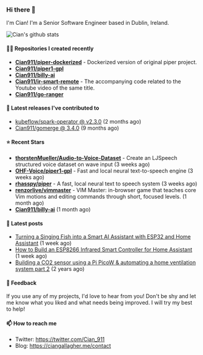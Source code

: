 ### Hi there 👋

I'm Cian! I'm a Senior Software Engineer based in Dublin, Ireland.

![Cian's github stats](https://github-readme-stats.vercel.app/api?username=CIan911&theme=dracula&show_icons=true)

#### 👨‍💻 Repositories I created recently
- **[Cian911/piper-dockerized](https://github.com/Cian911/piper-dockerized)** - Dockerized version of original piper project.
- **[Cian911/piper1-gpl](https://github.com/Cian911/piper1-gpl)**
- **[Cian911/billy-ai](https://github.com/Cian911/billy-ai)**
- **[Cian911/ir-smart-remote](https://github.com/Cian911/ir-smart-remote)** - The accompanying code related to the Youtube video of the same title.
- **[Cian911/go-ranger](https://github.com/Cian911/go-ranger)**

#### 🚀 Latest releases I've contributed to


- [kubeflow/spark-operator @ v2.3.0](https://github.com/kubeflow/spark-operator/releases/tag/v2.3.0) (2 months ago)
- [Cian911/gomerge @ 3.4.0](https://github.com/Cian911/gomerge/releases/tag/3.4.0) (9 months ago)

#### ⭐ Recent Stars


- **[thorstenMueller/Audio-to-Voice-Dataset](https://github.com/thorstenMueller/Audio-to-Voice-Dataset)** - Create an LJSpeech structured voice dataset on wave input (3 weeks ago)
- **[OHF-Voice/piper1-gpl](https://github.com/OHF-Voice/piper1-gpl)** - Fast and local neural text-to-speech engine (3 weeks ago)
- **[rhasspy/piper](https://github.com/rhasspy/piper)** - A fast, local neural text to speech system (3 weeks ago)
- **[renzorlive/vimmaster](https://github.com/renzorlive/vimmaster)** - VIM Master: in-browser game that teaches core Vim motions and editing commands through short, focused levels.  (1 month ago)
- **[Cian911/billy-ai](https://github.com/Cian911/billy-ai)** (1 month ago)

#### 📄 Latest posts
- [Turning a Singing Fish into a Smart AI Assistant with ESP32 and Home Assistant](https://ciangallagher.me/2025/10/04/Turning-A-Singing-Fish-Into-A-SMart-AI-Assistant/) (1 week ago)
- [How to Build an ESP8266 Infrared Smart Controller for Home Assistant](https://ciangallagher.me/2025/10/04/I-Built-My-Own-Infrared-Remote-To-Control-My-Smart-Home/) (1 week ago)
- [Building a CO2 sensor using a Pi PicoW &amp; automating a home ventilation system part 2](https://ciangallagher.me/2023/11/27/Co2-sensor-using-tiny-go-part-2/) (2 years ago)

#### 💬 Feedback

If you use any of my projects, I'd love to hear from you! Don't be shy and let me know what you liked
and what needs being improved. I will try my best to help!

#### 📫 How to reach me

- Twitter: https://twitter.com/Cian_911
- Blog: https://ciangallagher.me/contact
